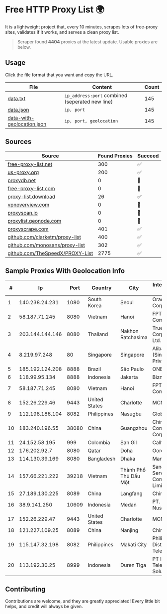 
# Free HTTP Proxy List 🌍

It is a lightweight project that, every 10 minutes, scrapes lots of free-proxy sites, validates if it works, and serves a clean proxy list.


> Scraper found **4404** proxies at the latest update. Usable proxies are below.

## Usage

Click the file format that you want and copy the URL.


|File|Content|Count|
|----|-------|-----|
|[data.txt](https://raw.githubusercontent.com/themiralay/Proxy-List-World/master/data.txt)|`ip_address:port` combined (seperated new line)|145|
|[data.json](https://raw.githubusercontent.com/themiralay/Proxy-List-World/master/data.json)|`ip, port`|145|
|[data-with-geolocation.json](https://raw.githubusercontent.com/themiralay/Proxy-List-World/master/data-with-geolocation.json)|`ip, port, geolocation`|145|

## Sources

|Source|Found Proxies|Succeed|
|------|-------------|-------|
|[free-proxy-list.net](https://free-proxy-list.net)|300|✅|
|[us-proxy.org](https://www.us-proxy.org)|200|✅|
|[proxydb.net](http://proxydb.net)|0|🚫|
|[free-proxy-list.com](https://free-proxy-list.com/?page=&port=&type%5B%5D=http&type%5B%5D=https&up_time=0&search=Search)|0|🚫|
|[proxy-list.download](https://www.proxy-list.download/HTTP)|26|✅|
|[vpnoverview.com](https://vpnoverview.com/privacy/anonymous-browsing/free-proxy-servers)|0|🚫|
|[proxyscan.io](https://www.proxyscan.io)|0|🚫|
|[proxylist.geonode.com](https://proxylist.geonode.com/api/proxy-list?limit=300&page=1&sort_by=lastChecked&sort_type=desc&protocols=http,https)|0|🚫|
|[proxyscrape.com](https://api.proxyscrape.com/v2/?request=displayproxies&protocol=http&timeout=10000&country=all&ssl=all&anonymity=all)|401|✅|
|[github.com/clarketm/proxy-list](https://raw.githubusercontent.com/clarketm/proxy-list/master/proxy-list-raw.txt)|400|✅|
|[github.com/monosans/proxy-list](https://raw.githubusercontent.com/monosans/proxy-list/main/proxies/http.txt)|302|✅|
|[github.com/TheSpeedX/PROXY-List](https://raw.githubusercontent.com/TheSpeedX/PROXY-List/master/http.txt)|2775|✅|


## Sample Proxies With Geolocation Info

|#|Ip|Port|Country|City|Internet Service Provider|
|-|--|----|-------|----|-------------------------|
|1|140.238.24.231|1080|South Korea|Seoul|Oracle Corporation|
|2|58.187.71.245|8080|Vietnam|Hanoi|FPT Telecom Company|
|3|203.144.144.146|8080|Thailand|Nakhon Ratchasima|True Internet Corporation CO. Ltd.|
|4|8.219.97.248|80|Singapore|Singapore|Alibaba Cloud (Singapore) Private Limited|
|5|185.192.124.208|8888|Brazil|São Paulo|ONEPROVIDER|
|6|118.99.95.134|8888|Indonesia|Jakarta|Biznet Metronet|
|7|58.187.71.245|8080|Vietnam|Hanoi|FPT Telecom Company|
|8|152.26.229.46|9443|United States|Charlotte|MCNC|
|9|112.198.186.104|8082|Philippines|Nasugbu|Globe Telecom|
|10|183.240.196.55|38080|China|Guangzhou|China Mobile Communications Corporation|
|11|24.152.58.195|999|Colombia|San Gil|Calltopbx S.A.S.|
|12|176.202.92.7|8080|Qatar|Doha|Ooredoo-MBB|
|13|114.130.39.169|8080|Bangladesh|Dhaka|Mango DHK|
|14|157.66.221.222|39218|Vietnam|Thành Phố Thủ Dầu Một|Sandclock Service Trading Company Limited|
|15|27.189.130.225|8089|China|Langfang|Chinanet|
|16|38.9.141.250|10609|Indonesia|Medan|PT. Media Antar Nusa|
|17|152.26.229.47|9443|United States|Charlotte|MCNC|
|18|121.227.109.25|8089|China|Nanjing|China Telecom|
|19|115.147.32.198|8082|Philippines|Makati City|Philippine Long Distance Telephone Co.|
|20|113.192.30.25|8999|Indonesia|Duren Tiga|PT Indo Telemedia Solusi|



## Contributing

Contributions are welcome, and they are greatly appreciated! Every
little bit helps, and credit will always be given.

